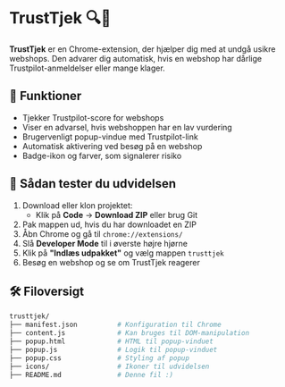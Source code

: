 # TrustTjek 🔍🛑

**TrustTjek** er en Chrome-extension, der hjælper dig med at undgå usikre webshops. Den advarer dig automatisk, hvis en webshop har dårlige Trustpilot-anmeldelser eller mange klager.

## 🚀 Funktioner

- Tjekker Trustpilot-score for webshops
- Viser en advarsel, hvis webshoppen har en lav vurdering
- Brugervenligt popup-vindue med Trustpilot-link
- Automatisk aktivering ved besøg på en webshop
- Badge-ikon og farver, som signalerer risiko

## 🧪 Sådan tester du udvidelsen

1. Download eller klon projektet:
   - Klik på **Code** → **Download ZIP** eller brug Git
2. Pak mappen ud, hvis du har downloadet en ZIP
3. Åbn Chrome og gå til `chrome://extensions/`
4. Slå **Developer Mode** til i øverste højre hjørne
5. Klik på **"Indlæs udpakket"** og vælg mappen `trusttjek`
6. Besøg en webshop og se om TrustTjek reagerer

## 🛠️ Filoversigt

```bash
trusttjek/
├── manifest.json          # Konfiguration til Chrome
├── content.js             # Kan bruges til DOM-manipulation
├── popup.html             # HTML til popup-vinduet
├── popup.js               # Logik til popup-vinduet
├── popup.css              # Styling af popup
├── icons/                 # Ikoner til udvidelsen
├── README.md              # Denne fil :)
